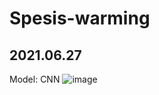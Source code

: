 # Spesis-warming
## 2021.06.27
Model: CNN
![image](https://user-images.githubusercontent.com/79713835/123583723-b1dd1880-d812-11eb-97c9-e839b223925e.png)

